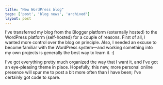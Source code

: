 ```yaml
---
title: "New WordPress blog"
tags: ['post', 'blog news', 'archived']
layout: post
---
```


I've transferred my blog from the Blogger platform (externally hosted)
to the WordPress platform (self-hosted) for a couple of reasons. First
of all, I wanted more control over the blog on principle. Also, I needed
an excuse to become familiar with the WordPress system—and working
something into my own projects is generally the best way to learn it. :)

I've got everything pretty much organized the way that I want it, and
I've got an eye-pleasing theme in place. Hopefully, this new, more
personal online presence will spur me to post a bit more often than I
have been; I've certainly got code to spare.
